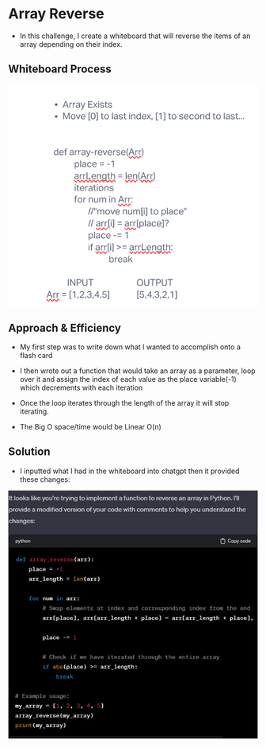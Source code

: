 # Array Reverse
<!-- Description of the challenge -->

- In this challenge, I create a whiteboard that will reverse the items of an array depending on their index.

## Whiteboard Process
<!-- Embedded whiteboard image -->

![Whiteboard Image](./arrayReverseWhiteboard.png)

## Approach & Efficiency
<!-- What approach did you take? Why? What is the Big O space/time for this approach? -->

- My first step was to write down what I wanted to accomplish onto a flash card

- I then wrote out a function that would take an array as a parameter, loop over it and assign the index of each value as the place variable(-1) which decrements with each iteration

- Once the loop iterates through the length of the array it will stop iterating.

- The Big O space/time would be Linear O(n)

## Solution
<!-- Show how to run your code, and examples of it in action -->

- I inputted what I had in the whiteboard into chatgpt then it provided these changes:

![ChatGPT Solution](./chatGPTSolution.png)